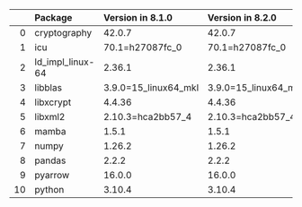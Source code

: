 <!-- markdown-link-check-disable -->

|    | Package          | Version in 8.1.0     | Version in 8.2.0     | Status   |
|---:|:-----------------|:---------------------|:---------------------|:---------|
|  0 | cryptography     | 42.0.7               | 42.0.7               |          |
|  1 | icu              | 70.1=h27087fc_0      | 70.1=h27087fc_0      |          |
|  2 | ld_impl_linux-64 | 2.36.1               | 2.36.1               |          |
|  3 | libblas          | 3.9.0=15_linux64_mkl | 3.9.0=15_linux64_mkl |          |
|  4 | libxcrypt        | 4.4.36               | 4.4.36               |          |
|  5 | libxml2          | 2.10.3=hca2bb57_4    | 2.10.3=hca2bb57_4    |          |
|  6 | mamba            | 1.5.1                | 1.5.1                |          |
|  7 | numpy            | 1.26.2               | 1.26.2               |          |
|  8 | pandas           | 2.2.2                | 2.2.2                |          |
|  9 | pyarrow          | 16.0.0               | 16.0.0               |          |
| 10 | python           | 3.10.4               | 3.10.4               |          |